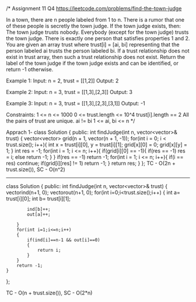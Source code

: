 /*
Assignment 11 Q4
https://leetcode.com/problems/find-the-town-judge

In a town, there are n people labeled from 1 to n. There is a rumor that one of these people is secretly the town judge.
If the town judge exists, then:
The town judge trusts nobody.
Everybody (except for the town judge) trusts the town judge.
There is exactly one person that satisfies properties 1 and 2.
You are given an array trust where trust[i] = [ai, bi] representing that the person labeled ai trusts the person labeled bi. If a trust relationship does not exist in trust array, then such a trust relationship does not exist.
Return the label of the town judge if the town judge exists and can be identified, or return -1 otherwise.

Example 1:
Input: n = 2, trust = [[1,2]]
Output: 2

Example 2:
Input: n = 3, trust = [[1,3],[2,3]]
Output: 3

Example 3:
Input: n = 3, trust = [[1,3],[2,3],[3,1]]
Output: -1
 
Constraints:
1 <= n <= 1000
0 <= trust.length <= 10^4
trust[i].length == 2
All the pairs of trust are unique.
ai != bi
1 <= ai, bi <= n
*/

Apprach 1-
class Solution {
public:
    int findJudge(int n, vector<vector<int>>& trust) {
        vector<vector<int>> grid(n + 1, vector<int>(n + 1, -1));
        for(int i = 0; i < trust.size(); i++){
            int x = trust[i][0], y = trust[i][1];
            grid[x][0] = 0;
            grid[x][y] = 1;
        }
        int res = -1;
        for(int i = 1; i <= n; i++){
            if(grid[i][0] == -1){
                if(res == -1) res = i;
                else return -1;
            }
        }
        if(res == -1) return -1;
        for(int i = 1; i <= n; i++){
            if(i == res) continue;
            if(grid[i][res] != 1) return -1;
        }
        return res;
    }
};
TC - O(2n + trust.size()), SC - O(n^2)

--------------------------------------------------------------------------------------------------------------------------------------------

class Solution {
public:
    int findJudge(int n, vector<vector<int>>& trust) {
        vector<int >ind(n+1, 0);
        vector<int >out(n+1, 0);
        for(int i=0;i<trust.size();i++)
        {
            int a= trust[i][0];
            int b= trust[i][1];

            ind[b]++;
            out[a]++;
            
        }
        for(int i=1;i<=n;i++)
        {
            if(ind[i]==n-1 && out[i]==0)
            {
                return i;
            }
        }
        return -1;
    }
};

TC - O(n + trust.size()), SC - O(2*n)
